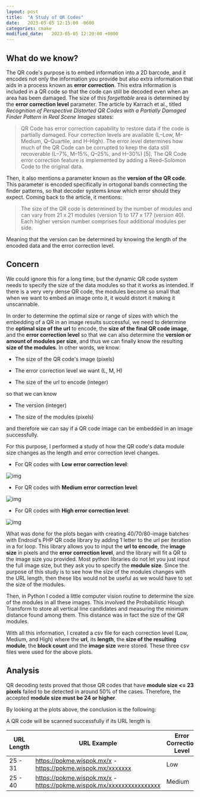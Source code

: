 ```yaml
---
layout: post
title:  "A Study of QR Codes"
date:   2023-05-05 12:15:00 -0600
categories: cmake
modified_date:   2023-05-05 12:20:00 +0000
---
```


## What do we  know?

The QR code's purpose is to embed information into a 2D barcode, and it encodes not only the information you provide but also extra information that aids in a process known as **error correction**. This extra information is included in a QR code so that the code can still be decoded even when an area has been damaged. The size of this *forgettable* area is determined by the **error correction level** parameter. The article by Karrach et al., titled *Recognition of Perspective Distorted QR Codes with a Partially Damaged Finder Pattern in Real Scene Images* states:

> QR Code has error correction capability to restore data if the code is partially damaged. Four correction levels are available (L–Low, M–Medium, Q–Quartile, and H–High). The error level determines how much of the QR Code can be corrupted to keep the data still recoverable (L–7%, M–15%, Q–25%, and H–30%) [5]. The QR Code error correction feature is implemented by adding a Reed–Solomon Code to the original data.

Then, it also mentions a parameter known as the **version of the QR code**. This parameter is encoded specifically in ortogonal bands connecting the finder patterns, so that decoder systems know which error should they expect. Coming back to the article, it mentions:

> The size of the QR code is determined by the number of modules and can vary from 21 x 21 modules (version 1) to 177 x 177 (version 40). Each higher version number comprises four additional modules per side.

Meaning that the version can be determined by knowing the length of the encoded data and the error correction level. 

## Concern

We could ignore this for a long time, but the dynamic QR code system needs to specify the size of the data modules so that it works as intended. If there is a very very dense QR code, the modules become so small that when we want to embed an image onto it, it would distort it making it unscannable.

In order to determine the optimal size or range of sizes with which the embedding of a QR in an image results successful, we need to determine the **optimal size of the url** to encode, the **size of the final QR code image**, and the **error correction level** so that we can also determine the **version or amount of modules per size**, and thus we can finally know the resulting **size of the modules**. In other words, we know:

- The size of the QR code's image (pixels)

- The error correction level we want (L, M, H)

- The size of the url to encode (integer)

so that we can know

- The version (integer)

- The size of the modules (pixels)

and therefore we can say if a QR code image can be embedded in an image successfully.

For this purpose, I performed a study of how the QR code's data module size changes as the length and error correction level changes. 

- For QR codes with **Low error correction level**:

![img]({{site.url}}/img/7/qr-study_low.png)

- For QR codes with **Medium error correction level**:

![img]({{site.url}}/img/7/qr-study_medium.png)

- For QR codes with **High error correction level**:

![img]({{site.url}}/img/7/qr-study_high.png)

What was done for the plots began with creating 40/70/80-image batches with Endroid's PHP QR code library by adding 1 letter to the url per iteration in a for loop. This library allows you to input the **url to encode**, the **image size** in pixels and the **error correction level**, and the library will fit a QR to the image size you provided. Most python libraries do not let you just input the full image size, but they ask you to specify the **module size**. Since the purpose of this study is to see how the size of the modules changes with the URL length, then these libs would not be useful as we would have to set the size of the modules. 

Then, in Python I coded a little computer vision routine to determine the size of the modules in all these images. This involved the Probabilistic Hough Transform to store all vertical line candidates and measuring the minimum distance found among them. This distance was in fact the size of the QR modules. 

With all this information, I created a csv file for each correction level (Low, Medium, and High) where the **url**, its **length**, the **size of the resulting module**, the **block count** and the **image size** were stored. These three csv files were used for the above plots.

## Analysis

QR decoding tests proved that those QR codes that have **module size <= 23 pixels** failed to be detected in around 50% of the cases. Therefore, the accepted **module size must be 24 or higher**. 

By looking at the plots above, the conclusion is the following:

A QR code will be scanned successfully if its URL length is

| URL Length | URL Example | Error Correction Level | Module Size | Image Size | 
| --- | --- | --- | --- | --- |
| 25 - 31 | https://pokme.wispok.mx/x - https://pokme.wispok.mx/xxxxxxx | Low | 31, 26 | 900 |
| 25 - 40 | https://pokme.wispok.mx/x - https://pokme.wispok.mx/xxxxxxxxxxxxxxxx | Medium | 26 | 900 |

